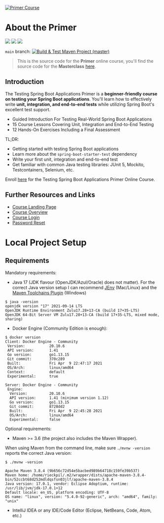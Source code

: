 [![Primer Course](https://rieckpil.de/wp-content/uploads/2021/06/testing-spring-boot-applications-primer-course-logo.png)](https://rieckpil.de/testing-spring-boot-applications-primer/)

# About the Primer

[![](https://img.shields.io/badge/Spring%20Boot%20Version-2.6.8-orange)](/pom.xml)
[![](https://img.shields.io/badge/Java%20Version-17-orange)](/pom.xml)
[![](https://img.shields.io/badge/Enroll-Now-orange)](https://rieckpil.de/testing-spring-boot-applications-primer/)

`main` branch: [![Build & Test Maven Project (master)](https://github.com/rieckpil/testing-spring-boot-applications-primer/workflows/Build%20&%20Test%20Maven%20Project/badge.svg)](https://github.com/rieckpil/testing-spring-boot-applications-primer/actions/workflows/maven.yml?query=branch%3Amain)

> This is the source code for the **Primer** online course, you'll find the source code for the **Masterclass** [here](https://github.com/rieckpil/testing-spring-boot-applications-masterclass).

## Introduction

The Testing Spring Boot Applications Primer is a **beginner-friendly course on testing your Spring Boot applications**. You'll learn how to effectively write **unit, integration, and end-to-end tests** while utilizing Spring Boot's excellent test support.

- Guided Introduction For Testing Real-World Spring Boot Applications
- 15 Course Lessons Covering Unit, Integration and End-to-End Testing
- 12 Hands-On Exercises Including a Final Assessment

TL;DR:

- Getting started with testing Spring Boot applications
- Learn more about the `spring-boot-starter-test` dependency
- Write your first unit, integration and end-to-end test
- Get familiar with common Java testing libraries: JUnit 5, Mockito, Testcontainers, Selenium, etc.

Enroll [here](https://rieckpil.de/testing-spring-boot-applications-primer/) for the Testing Spring Boot Applications Primer Online Course.

## Further Resources and Links

* [Course Landing Page](https://rieckpil.de/testing-spring-boot-applications-primer)
* [Course Overview](https://rieckpil.de/courses/testing-spring-boot-applications-primer/)
* [Course Login](https://rieckpil.de/wp-login.php)
* [Password Reset](https://rieckpil.de/wp-login.php?action=lostpassword)

# Local Project Setup

## Requirements

Mandatory requirements:

* Java 17 (JDK flavour (OpenJDK/Azul/Oracle) does not matter). For the correct Java version setup I can recommend [JEnv](https://www.youtube.com/watch?v=9FVZyeFDXo0) (Mac/Linux) and the [Maven Toolchains Plugin](https://maven.apache.org/plugins/maven-toolchains-plugin/toolchains/jdk.html) (Windows)

```
$ java -version
openjdk version "17" 2021-09-14 LTS
OpenJDK Runtime Environment Zulu17.28+13-CA (build 17+35-LTS)
OpenJDK 64-Bit Server VM Zulu17.28+13-CA (build 17+35-LTS, mixed mode, sharing)
```

* Docker Engine (Community Edition is enough):

```
$ docker version
Client: Docker Engine - Community
 Version:           20.10.6
 API version:       1.41
 Go version:        go1.13.15
 Git commit:        370c289
 Built:             Fri Apr  9 22:47:17 2021
 OS/Arch:           linux/amd64
 Context:           default
 Experimental:      true

Server: Docker Engine - Community
 Engine:
  Version:          20.10.6
  API version:      1.41 (minimum version 1.12)
  Go version:       go1.13.15
  Git commit:       8728dd2
  Built:            Fri Apr  9 22:45:28 2021
  OS/Arch:          linux/amd64
  Experimental:     false
```

Optional requirements:

* Maven >= 3.6 (the project also includes the Maven Wrapper).

When using Maven from the command line, make sure `./mvnw -version` reports the correct Java version:

```
$ ./mvnw -version

Apache Maven 3.8.4 (9b656c72d54e5bacbed989b64718c159fe39b537)
Maven home: /home/rieckpil/.m2/wrapper/dists/apache-maven-3.8.4-bin/52ccbt68d252mdldqsfsn03jlf/apache-maven-3.8.4
Java version: 17.0.1, vendor: Eclipse Adoptium, runtime: /usr/lib/jvm/jdk-17.0.1+12
Default locale: en_US, platform encoding: UTF-8
OS name: "linux", version: "5.4.0-92-generic", arch: "amd64", family: "unix"
```

* IntelliJ IDEA or any IDE/Code Editor (Eclipse, NetBeans, Code, Atom, etc.)
